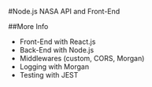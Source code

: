#Node.js NASA API and Front-End

##More Info
* Front-End with React.js
* Back-End with Node.js
* Middlewares (custom, CORS, Morgan)
* Logging with Morgan
* Testing with JEST